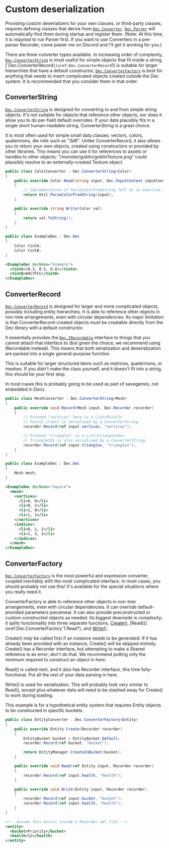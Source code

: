 # Custom deserialization

Providing custom deserializers for your own classes, or third-party classes, requires defining classes that derive from [`Dec.Converter`](xref:Dec.Converter). [`Dec.Parser`](xref:Dec.Parser) will automatically find them during startup and register them. (Note: At this time, it is *required* to run Parser first. If you want to use Converters in a pre-parser Recorder, come pester me on Discord and I'll get it working for you.)

There are three converter types available. In increasing order of complexity, [`Dec.ConverterString`](xref:Dec.ConverterString`1) is most useful for simple objects that fit inside a string, [`Dec.ConverterRecord`](xref:Dec.ConverterRecord`1) is suitable for larger hierarchies that have a default constructor, [`Dec.ConverterFactory`](xref:Dec.ConverterFactory`1) is best for anything that needs to insert complicated objects created outside the Dec system. It is recommended that you consider them in that order.

## ConverterString

[`Dec.ConverterString`](xref:Dec.ConverterString`1) is designed for converting to and from simple string objects. It's not suitable for objects that reference other objects, nor does it allow you to do per-field default overrides. If your data plausibly fits in a single short human-readable string, ConverterString is a great choice.

It is most often used for simple small data classes; vectors, colors, quaternions, die rolls such as "3d6". Unlike ConverterRecord, it also allows you to return your own objects, created using constructors or provided by other libraries. This means you can use it for references to assets or handles to other objects; "/monster/goblin/goblinTexture.png" could plausibly resolve to an externally-created Texture object.

```cs
public class ColorConverter : Dec.ConverterString<Color>
{
    public override Color Read(string input, Dec.InputContext inputContext)
    {
        // Implementation of ParseColorFromString left as an exercise for the reader
        return Util.ParseColorFromString(input);
    }

    public override string Write(Color val)
    {
        return val.ToString();
    }
}

public class ExampleDec : Dec.Dec
{
    Color tintA;
    Color tintB;
}
```

```xml
<ExampleDec decName="Example">
  <tintA>(0.3, 0.5, 0.8)</tintA>
  <tintB>#4C7FCC</tintB>
</ExampleDec>
```

## ConverterRecord

[`Dec.ConverterRecord`](xref:Dec.ConverterRecord`1) is designed for larger and more complicated objects, possibly including entity hierarchies. It is able to reference other objects in non-tree arrangements, even with circular dependencies. Its major limitation is that ConverterRecord-created objects *must* be creatable directly from the Dec library with a default constructor.

It essentially provides the [`Dec.IRecordable`](xref:Dec.IRecordable) interface to things that you cannot attach that interface to (but given the choice, we recommend using IRecordable instead). This means that both serialization and deserialization are packed into a single general-purpose function.

This is suitable for larger structured items such as matrices, quaternions, or meshes. If you didn't make the class yourself, and it doesn't fit into a string, this should be your first stop.

In most cases this is probably going to be used as part of savegames, not embedded in Decs.

```cs
public class MeshConverter : Dec.ConverterString<Mesh>
{
    public override void Record(Mesh input, Dec.Recorder recorder)
    {
        // Pretend "vertices" here is a List<Point2>
        // Point2 itself is serialized by a ConverterString.
        recorder.Record(ref input.vertices, "vertices");

        // Pretend "triangles" is a List<TriangleIdx>
        // TriangleIdx is also serialized by a ConverterString.
        recorder.Record(ref input.triangles, "triangles");
    }
}

public class ExampleDec : Dec.Dec
{
    Mesh mesh;
}
```

```xml
<ExampleDec decName="Square">
  <mesh>
    <vertices>
      <li>0, 0</li>
      <li>0, 1</li>
      <li>1, 0</li>
      <li>1, 1</li>
    </vertices>
    <indices>
      <li>0, 1, 2</li>
      <li>1, 3, 2</li>
    </indices>
  </mesh>
</ExampleDec>
```

## ConverterFactory

[`Dec.ConverterFactory`](xref:Dec.ConverterFactory`1) is the most powerful and expressive converter, coupled inevitably with the most complicated interface. In most cases, you should probably not use this! It's available for the special situations where you really need it.

ConverterFactory is able to reference other objects in non-tree arrangements, even with circular dependencies. It can override default-provided parameters piecemeal. It can also provide preconstructed or custom-constructed objects as needed. Its biggest downside is complexity; it splits functionality into three separate functions, [Create()](xref:Dec.ConverterFactory`1.Create*), [Read()](xref:Dec.ConverterFactory`1.Read*), and [Write()](xref:Dec.ConverterFactory`1.Write*).

Create() *may* be called first if an instance needs to be generated. If it has already been provided with an instance, Create() will be skipped entirely. Create() has a Recorder interface, but attempting to make a Shared reference is an error; don't do that. We recommend putting only the minimum required to construct an object in here.

Read() is called next, and it also has Recorder interface, this time fully-functional. Put all the rest of your data parsing in here.

Write() is used for serialization. This will probably look very similar to Read(), except plus whatever data will need to be stashed away for Create() to work during loading.

This example is for a hypothetical entity system that requires Entity objects to be constructed in specific buckets.

```cs
public class EntityConverter : Dec.ConverterFactory<Entity>
{
    public override Entity Create(Recorder recorder)
    {
        EntityBucket bucket = EntityBucket.Default;
        recorder.Record(ref bucket, "bucket");

        return EntityManager.CreateInBucket(bucket);
    }

    public override void Read(ref Entity input, Recorder recorder)
    {
        recorder.Record(ref input.health, "health");
    }

    public override void Write(Entity input, Recorder recorder)
    {
        recorder.Record(ref input.bucket, "bucket");
        recorder.Record(ref input.health, "health");
    }
}
```

```xml
<!-- Assume this exists inside a Recorder xml file -->
<entity>
  <bucket>Priority</bucket>
  <health>12</health>
</entity>
```
